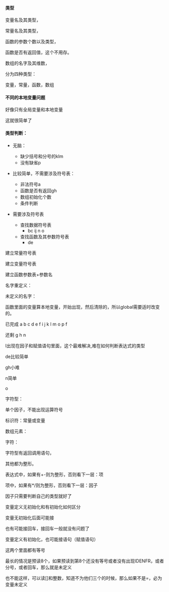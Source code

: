 #### 类型

变量名及其类型，

常量名及其类型，

函数的参数个数以及类型，

函数是否有返回值，这个不用存。

数组的名字及其维数，



分为四种类型：

变量，常量，函数，数组

#### 不同的本地变量问题

好像只有全局变量和本地变量

这就很简单了





#### 类型判断：

* 无脑：
  * 缺少括号和分号的klm
  * 没有缺省p

* 比较简单，不需要涉及符号表：
  * 非法符号a
  * 函数是否有返回gh
  * 数组初始化个数
  * 条件判断
* 需要涉及符号表
  * 查找数据符号表
    * bc ij n o
  * 查找函数及其参数符号表
    * de





建立常量符号表

建立变量符号表

建立函数参数表+参数名



名字重定义：

未定义的名字：



函数里面的变量算本地变量，开始出现，然后清除的，所以global需要适时改变的。



已完成 a b c  d e f i j k l m o p f 

还剩  g h n 

I出现在因子和赋值语句里面，这个最难解决,难在如何判断表达式的类型

de比较简单

gh小难

n简单

o



字符型：

单个因子，不能出现运算符号

标识符：常量或变量

数组元素：

字符：

字符型有返回调用语句，

其他都为整形。



表达式中，如果有+-则为整形，否则看下一层：项

项中，如果有*/则为整形，否则看下一层：因子

因子只需要判断自己的类型就好了





变量定义无初始化和有初始化如何区分



变量无初始化后面可能接

也有可能接回车，接回车一般就没有问题了

变量定义有初始化，也可能接语句（赋值语句）

这两个里面都有等号

最长的情况是预读8个，如果预读到第8个还没有等号或者没有出现IDENFR，或者分号，或者回车，那么就是未定义



也不能这样，可以读[]和整数，知道不为他们三个的时候，那么如果不是=，必为变量未定义